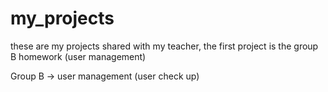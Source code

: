 # my_projects
these are my projects shared with my teacher, the first project is the group B homework (user management)

Group B -> user management (user check up)
